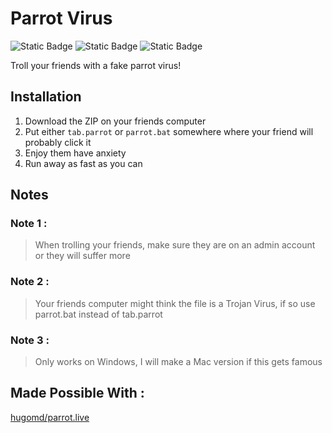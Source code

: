 # Parrot Virus
![Static Badge](https://img.shields.io/badge/Troll-Your%20Friends-blue)
![Static Badge](https://img.shields.io/badge/Troll-Your%20Coworkers-purple)
<object>![Static Badge](https://img.shields.io/badge/Made%20Possible%20by-parrot.live-red?link=https%3A%2F%2Fgithub.com%2Fhugomd%2Fparrot.live%3Ftab%3Dreadme-ov-file)<object>

Troll your friends with a fake parrot virus!

## Installation
1. Download the ZIP on your friends computer
2. Put either `tab.parrot` or `parrot.bat` somewhere where your friend will probably click it
3. Enjoy them have anxiety
4. Run away as fast as you can

## Notes
### Note 1 : 
> When trolling your friends,
> make sure they are on an admin account
> or they will suffer more

### Note 2 : 
> Your friends computer might think the file is a Trojan Virus, 
> if so use parrot.bat instead of tab.parrot

### Note 3 : 
> Only works on Windows, I will make a Mac version if this gets famous

## Made Possible With :
[hugomd/parrot.live](https://github.com/hugomd/parrot.live)
